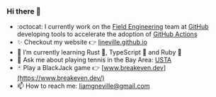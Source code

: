### Hi there 👋

- :octocat: I currently work on the [Field Engineering](https://github.com/orgs/github/teams/field-engineering) team at [GitHub](http://github.com/github) developing tools to accelerate the adoption of [GitHub Actions](https://github.com/features/actions)
- ✨ Checkout my website 👉 [lineville.github.io](https://lineville.github.io)
- 🔭 I’m currently learning Rust 🦀, TypeScript 💙 and Ruby 💎
- 🎾 Ask me about playing tennis in the Bay Area: [USTA](https://www.usta.com/en/home/myaccount/player.html#/tab1=schedules)
- 🃏 Play a BlackJack game 👉 [www.breakeven.dev](https://www.breakeven.dev/)
- 📫 How to reach me: [liamgneville@gmail.com](mailto:liamgneville@gmail.com)

